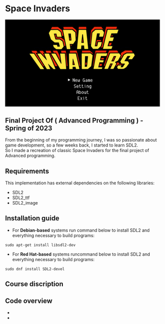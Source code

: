 # Space Invaders

![alt text](https://github.com/mahmoudi-1798/Space-Invaders/blob/master/resources/Game.png?raw=true)

## Final Project Of ( Advanced Programming ) - Spring of 2023
From the beginning of my programming journey, I was so passionate about game development, so a few weeks back, I started to learn SDL2. 
<br>So I made a recreation of classic Space Invaders for the final project of Advanced programming.  

## Requirements 
This implementation has external dependencies on the following libraries:
- SDL2
- SDL2_ttf
- SDL2_image

## Installation guide
- For <b>Debian-based</b> systems run command below to install SDL2 and everything necessary to build programs:
```
sudo apt-get install libsdl2-dev
```
- For <b>Red Hat-based</b> systems runcommand below to install SDL2 and everything necessary to build programs:
```
sudo dnf install SDL2-devel
```

## Course discription

## Code overview
-
- 